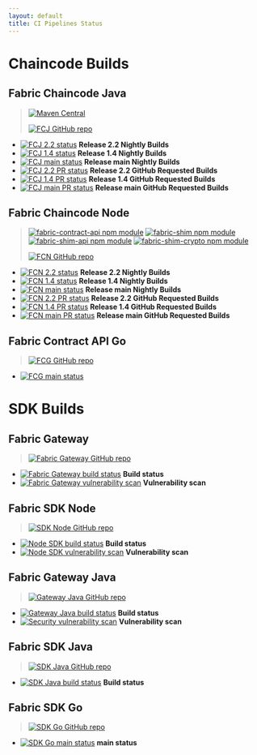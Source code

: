 ```yaml
---
layout: default
title: CI Pipelines Status
---
```


# Chaincode Builds

## Fabric Chaincode Java

> [![Maven Central](https://maven-badges.herokuapp.com/maven-central/org.hyperledger.fabric-chaincode-java/fabric-chaincode-shim/badge.svg)](https://maven-badges.herokuapp.com/maven-central/org.hyperledger.fabric-chaincode-java/fabric-chaincode-shim)
>
> [![FCJ GitHub repo](https://img.shields.io/badge/github.com-repo-brightgreen)](https://github.com/hyperledger/fabric-chaincode-java)

- [![FCJ 2.2 status](https://img.shields.io/azure-devops/build/hyperledger/d07733cd-1e69-47ff-9b57-1c8b53bcd14a/39/release-2.2?requestedForFilter=00000002-0000-8888-8000-000000000000)](https://dev.azure.com/Hyperledger/Fabric-Chaincode-Java/_build/latest?definitionId=39&branchName=release-2.2&requestedForFilter=00000002-0000-8888-8000-000000000000)
**Release 2.2 Nightly Builds**
- [![FCJ 1.4 status](https://img.shields.io/azure-devops/build/hyperledger/d07733cd-1e69-47ff-9b57-1c8b53bcd14a/39/release-1.4?requestedForFilter=00000002-0000-8888-8000-000000000000)](https://dev.azure.com/Hyperledger/Fabric-Chaincode-Java/_build/latest?definitionId=39&branchName=release-1.4&requestedForFilter=00000002-0000-8888-8000-000000000000)
**Release 1.4 Nightly Builds**
- [![FCJ main status](https://img.shields.io/azure-devops/build/hyperledger/d07733cd-1e69-47ff-9b57-1c8b53bcd14a/39/main?requestedForFilter=00000002-0000-8888-8000-000000000000)](https://dev.azure.com/Hyperledger/Fabric-Chaincode-Java/_build/latest?definitionId=39&branchName=main&requestedForFilter=00000002-0000-8888-8000-000000000000)
**Release main Nightly Builds**
- [![FCJ 2.2 PR status](https://img.shields.io/azure-devops/build/hyperledger/d07733cd-1e69-47ff-9b57-1c8b53bcd14a/39/release-2.2?requestedForFilter=0c0e01d1-603c-4063-bb80-29b12b0cfdc2)](https://dev.azure.com/Hyperledger/Fabric-Chaincode-Java/_build/latest?definitionId=39&branchName=release-2.2&requestedForFilter=0c0e01d1-603c-4063-bb80-29b12b0cfdc2)
**Release 2.2 GitHub Requested Builds**
- [![FCJ 1.4 PR status](https://img.shields.io/azure-devops/build/hyperledger/d07733cd-1e69-47ff-9b57-1c8b53bcd14a/39/release-1.4?requestedForFilter=0c0e01d1-603c-4063-bb80-29b12b0cfdc2)](https://dev.azure.com/Hyperledger/Fabric-Chaincode-Java/_build/latest?definitionId=39&branchName=release-1.4&requestedForFilter=0c0e01d1-603c-4063-bb80-29b12b0cfdc2)
**Release 1.4 GitHub Requested Builds**
- [![FCJ main PR status](https://img.shields.io/azure-devops/build/hyperledger/d07733cd-1e69-47ff-9b57-1c8b53bcd14a/39/main?requestedForFilter=0c0e01d1-603c-4063-bb80-29b12b0cfdc2)](https://dev.azure.com/Hyperledger/Fabric-Chaincode-Java/_build/latest?definitionId=39&branchName=main&requestedForFilter=0c0e01d1-603c-4063-bb80-29b12b0cfdc2)
**Release main GitHub Requested Builds**

## Fabric Chaincode Node

> [![fabric-contract-api npm module](https://img.shields.io/npm/v/fabric-shim?label=fabric-contract-api)](https://www.npmjs.com/package/fabric-contract-api)
> [![fabric-shim npm module](https://img.shields.io/npm/v/fabric-shim?label=fabric-shim)](https://www.npmjs.com/package/fabric-shim)
> [![fabric-shim-api npm module](https://img.shields.io/npm/v/fabric-shim?label=fabric-shim-api)](https://www.npmjs.com/package/fabric-shim-api)
> [![fabric-shim-crypto npm module](https://img.shields.io/npm/v/fabric-shim?label=fabric-shim-crypto)](https://www.npmjs.com/package/fabric-shim-crypto)
>
> [![FCN GitHub repo](https://img.shields.io/badge/github.com-repo-brightgreen)](https://github.com/hyperledger/fabric-chaincode-node)

- [![FCN 2.2 status](https://img.shields.io/azure-devops/build/hyperledger/071652b7-a686-427a-a7c9-f9cc6bd4150a/33/release-2.2?requestedForFilter=00000002-0000-8888-8000-000000000000)]((https://dev.azure.com/Hyperledger/Fabric-Chaincode-Node/_build/latest?definitionId=33&branchName=release-2.2&requestedForFilter=00000002-0000-8888-8000-000000000000))
**Release 2.2 Nightly Builds**
- [![FCN 1.4 status](https://img.shields.io/azure-devops/build/hyperledger/071652b7-a686-427a-a7c9-f9cc6bd4150a/33/release-1.4?requestedForFilter=00000002-0000-8888-8000-000000000000)](https://dev.azure.com/Hyperledger/Fabric-Chaincode-Node/_build/latest?definitionId=33&branchName=release-1.4&requestedForFilter=00000002-0000-8888-8000-000000000000)
**Release 1.4 Nightly Builds**
- [![FCN main status](https://img.shields.io/azure-devops/build/hyperledger/071652b7-a686-427a-a7c9-f9cc6bd4150a/33/main?requestedForFilter=00000002-0000-8888-8000-000000000000)](https://dev.azure.com/Hyperledger/Fabric-Chaincode-Node/_build/latest?definitionId=33&branchName=main&requestedForFilter=00000002-0000-8888-8000-000000000000)
**Release main Nightly Builds**
- [![FCN 2.2 PR status](https://img.shields.io/azure-devops/build/hyperledger/071652b7-a686-427a-a7c9-f9cc6bd4150a/33/release-2.2?requestedForFilter=0c0e01d1-603c-4063-bb80-29b12b0cfdc2)](https://dev.azure.com/Hyperledger/Fabric-Chaincode-Node/_build/latest?definitionId=33&branchName=release-2.2&requestedForFilter=0c0e01d1-603c-4063-bb80-29b12b0cfdc2)
**Release 2.2 GitHub Requested Builds**
- [![FCN 1.4 PR status](https://img.shields.io/azure-devops/build/hyperledger/071652b7-a686-427a-a7c9-f9cc6bd4150a/33/release-1.4?requestedForFilter=0c0e01d1-603c-4063-bb80-29b12b0cfdc2)](https://dev.azure.com/Hyperledger/Fabric-Chaincode-Node/_build/latest?definitionId=33&branchName=release-1.4&requestedForFilter=0c0e01d1-603c-4063-bb80-29b12b0cfdc2)
**Release 1.4 GitHub Requested Builds**
- [![FCN main PR status](https://img.shields.io/azure-devops/build/hyperledger/071652b7-a686-427a-a7c9-f9cc6bd4150a/33/main?requestedForFilter=0c0e01d1-603c-4063-bb80-29b12b0cfdc2)](https://dev.azure.com/Hyperledger/Fabric-Chaincode-Node/_build/latest?definitionId=33&branchName=main&requestedForFilter=0c0e01d1-603c-4063-bb80-29b12b0cfdc2)
**Release main GitHub Requested Builds**

## Fabric Contract API Go

> [![FCG GitHub repo](https://img.shields.io/badge/github.com-repo-brightgreen)](https://github.com/hyperledger/fabric-contract-api-go)

- [![FCG main status](https://img.shields.io/azure-devops/build/Hyperledger/feaaa88c-b1d7-4033-8dae-9f0230c8cc58/48/main?label=main)](https://dev.azure.com/Hyperledger/Fabric-Contract-API-Go/_build/latest?definitionId=48&branchName=main)


# SDK Builds

## Fabric Gateway

> [![Fabric Gateway GitHub repo](https://img.shields.io/badge/github.com-repo-brightgreen)](https://github.com/hyperledger/fabric-gateway)

- [![Fabric Gateway build status](https://github.com/hyperledger/fabric-gateway/actions/workflows/schedule.yml/badge.svg)](https://github.com/hyperledger/fabric-gateway/actions/workflows/schedule.yml) **Build status**
- [![Fabric Gateway vulnerability scan](https://github.com/hyperledger/fabric-gateway/actions/workflows/vulnerability-scan.yml/badge.svg?event=schedule)](https://github.com/hyperledger/fabric-gateway/actions/workflows/vulnerability-scan.yml) **Vulnerability scan**

## Fabric SDK Node

> [![SDK Node GitHub repo](https://img.shields.io/badge/github.com-repo-brightgreen)](https://github.com/hyperledger/fabric-sdk-node)

- [![Node SDK build status](https://github.com/hyperledger/fabric-sdk-node/actions/workflows/scheduled.yml/badge.svg)](https://github.com/hyperledger/fabric-sdk-node/actions/workflows/scheduled.yml) **Build status**
- [![Node SDK vulnerability scan](https://github.com/hyperledger/fabric-sdk-node/actions/workflows/vulnerability_scan.yml/badge.svg)](https://github.com/hyperledger/fabric-sdk-node/actions/workflows/vulnerability_scan.yml) **Vulnerability scan**

## Fabric Gateway Java

> [![Gateway Java GitHub repo](https://img.shields.io/badge/github.com-repo-brightgreen)](https://github.com/hyperledger/fabric-gateway-java)

- [![Gateway Java build status](https://github.com/hyperledger/fabric-gateway-java/actions/workflows/schedule.yml/badge.svg)](https://github.com/hyperledger/fabric-gateway-java/actions/workflows/schedule.yml) **Build status**
- [![Security vulnerability scan](https://github.com/hyperledger/fabric-gateway-java/actions/workflows/vulnerability-scan.yml/badge.svg?event=schedule)](https://github.com/hyperledger/fabric-gateway-java/actions/workflows/vulnerability-scan.yml) **Vulnerability scan**

## Fabric SDK Java

> [![SDK Java GitHub repo](https://img.shields.io/badge/github.com-repo-brightgreen)](https://github.com/hyperledger/fabric-sdk-java)

- [![SDK Java build status](https://github.com/hyperledger/fabric-sdk-java/actions/workflows/schedule.yml/badge.svg?event=schedule)](https://github.com/hyperledger/fabric-sdk-java/actions/workflows/schedule.yml) **Build status**

## Fabric SDK Go

> [![SDK Go GitHub repo](https://img.shields.io/badge/github.com-repo-brightgreen)](https://github.com/hyperledger/fabric-sdk-go)

- [![SDK Go main status](https://dev.azure.com/Hyperledger/Fabric-SDK-Go/_apis/build/status/Fabric-SDK-Go?branchName=main)](https://dev.azure.com/Hyperledger/Fabric-SDK-Go/_build/latest?definitionId=19&branchName=main) **main status**
